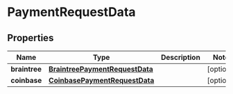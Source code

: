 

# PaymentRequestData

## Properties

Name | Type | Description | Notes
------------ | ------------- | ------------- | -------------
**braintree** | [**BraintreePaymentRequestData**](BraintreePaymentRequestData.md) |  |  [optional]
**coinbase** | [**CoinbasePaymentRequestData**](CoinbasePaymentRequestData.md) |  |  [optional]



